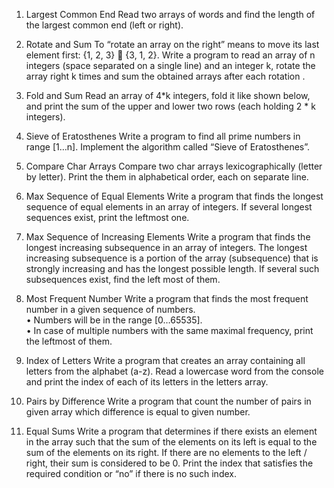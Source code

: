 1.	Largest Common End
Read two arrays of words and find the length of the largest common end (left or right).

2.	Rotate and Sum
To “rotate an array on the right” means to move its last element first: {1, 2, 3}  {3, 1, 2}.
Write a program to read an array of n integers (space separated on a single line) and an integer k, rotate the array right k times and sum the obtained arrays after each rotation .

3.	Fold and Sum 
Read an array of 4*k integers, fold it like shown below, and print the sum of the upper and lower two rows (each holding 2 * k integers).

4.	Sieve of Eratosthenes
Write a program to find all prime numbers in range [1…n]. Implement the algorithm called “Sieve of Eratosthenes”.

5.	Compare Char Arrays
Compare two char arrays lexicographically (letter by letter).
Print the them in alphabetical order, each on separate line.

6.	Max Sequence of Equal Elements
Write a program that finds the longest sequence of equal elements in an array of integers. If several longest sequences exist, print the leftmost one.

7.	Max Sequence of Increasing Elements
Write a program that finds the longest increasing subsequence in an array of integers. The longest increasing subsequence is a portion of the array (subsequence) that is strongly increasing and has the longest possible length. If several such subsequences exist, find the left most of them.

8.	Most Frequent Number
Write a program that finds the most frequent number in a given sequence of numbers. <br>
•	Numbers will be in the range [0…65535].<br>
•	In case of multiple numbers with the same maximal frequency, print the leftmost of them.

9.	Index of Letters
Write a program that creates an array containing all letters from the alphabet (a-z). Read a lowercase word from the console and print the index of each of its letters in the letters array.

10.	Pairs by Difference
Write a program that count the number of pairs in given array which difference is equal to given number.

11.	Equal Sums
Write a program that determines if there exists an element in the array such that the sum of the elements on its left is equal to the sum of the elements on its right. If there are no elements to the left / right, their sum is considered to be 0. Print the index that satisfies the required condition or “no” if there is no such index.
